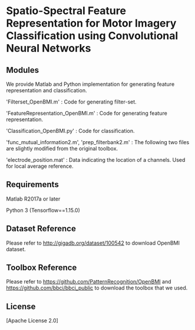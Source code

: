 # Spatio-Spectral Feature Representation for Motor Imagery Classification using Convolutional Neural Networks

## Modules
 We provide Matlab and Python implementation for generating feature representation and classification.

'Filterset_OpenBMI.m' : Code for generating filter-set. 

'FeatureRepresentation_OpenBMI.m' : Code for generating feature representation.

'Classification_OpenBMI.py' : Code for classification.

'func_mutual_information2.m', 'prep_filterbank2.m' : The following two files are slightly modified from the original toolbox.

'electrode_position.mat' : Data indicating the location of a channels. Used for local average reference.

## Requirements
Matlab R2017a or later

Python 3 (Tensorflow==1.15.0)


## Dataset Reference
Please refer to http://gigadb.org/dataset/100542 to download OpenBMI dataset.


## Toolbox Reference
Please refer to https://github.com/PatternRecognition/OpenBMI and https://github.com/bbci/bbci_public to download the toolbox that we used.


## License
[Apache License 2.0]

